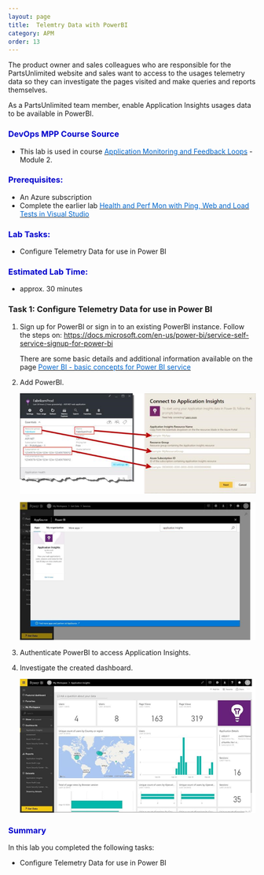 ```yaml
---
layout: page
title:  Telemtry Data with PowerBI
category: APM
order: 13
---
```



The product owner and sales colleagues who are responsible for the PartsUnlimited website and sales want to access to the usages telemetry data so they can investigate the pages visited and make queries and reports themselves.  


As a PartsUnlimited team member, enable Application Insights usages data to be available in PowerBI.  

 



<h3><span style="color: #0000CD;">DevOps MPP Course Source </span></h3>

- This lab is used in course <a href="https://www.edx.org/course/application-monitoring-feedback-loops-microsoft-devops200-7x-0" target="_blank"><span style="color: #0066cc;" color="#0066cc"> Application Monitoring and Feedback Loops</span></a> - Module 2.



<h3><span style="color: #0000CD;">Prerequisites:</span></h3>

- An Azure subscription
- Complete the earlier lab <a href="https://microsoft.github.io/PartsUnlimited/apm/200.6x-APM-HealthandPerfMonitoring.html" target="_blank"><span style="color: #0066cc;" color="#0066cc"> Health and Perf Mon with Ping, Web and Load Tests in Visual Studio  </span></a> 



<h3><span style="color: #0000CD;">Lab Tasks: </span></h3>

- Configure Telemetry Data for use in Power BI  






<h3><span style="color: #0000CD;">Estimated Lab Time:</span></h3>

- approx. 30 minutes  



### Task 1: Configure Telemetry Data for use in Power BI  



1. Sign up for PowerBI or sign in to an existing PowerBI instance. Follow the steps on:  <a href="https://docs.microsoft.com/en-us/power-bi/service-self-service-signup-for-power-bi " target="_blank"><span style="color: #0066cc;" color="#0066cc"> https://docs.microsoft.com/en-us/power-bi/service-self-service-signup-for-power-bi </span></a> 

    There are some basic details and additional information available on the page <a href="https://docs.microsoft.com/en-us/power-bi/service-basic-concepts" target="_blank"><span style="color: #0066cc;" color="#0066cc"> Power BI - basic concepts for Power BI service</span></a> 

2. Add PowerBI.  


    ![](../assets/telemetrydatainpowerbi-jan2018/addaiinvs_code_5.png)


    ![](../assets/telemetrydatainpowerbi-jan2018/telemdatainpowerbi_2.png)



3.	Authenticate PowerBI to access Application Insights.  


4.	Investigate the created dashboard.  



    ![](../assets/telemetrydatainpowerbi-jan2018/telemdatainpowerbi_3.png)








<h3><span style="color: #0000CD;"> Summary</span></h3>

In this lab you completed the following tasks:
- Configure Telemetry Data for use in Power BI  